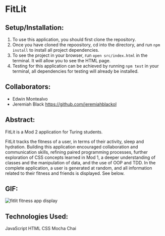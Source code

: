 # FitLit


## Setup/Installation:

1. To use this application, you should first clone the repository. 
2. Once you have cloned the repoository, cd into the directory, and run `npm install` to install all project dependencies.
3. To see the project in your browser, run `open src/index.html` in the terminal. It will allow you to see the HTML page.
4. Testing for this application can be achieved by running `npm test` in your terminal, all dependencies for testing will already be installed.

## Collaborators:
- Edwin Montealvo
- Jeremiah Black 
https://github.com/jeremiahblackol

## Abstract:
FitLit is a Mod 2 application for Turing students. 

FitLit tracks the fitness of a user, in terms of their activity, sleep and hydration. Building this application encouraged collaboration and communication skills, refining paired programming processes, further exploration of CSS concepts learned in Mod 1, a deeper understanding of classes and the manipulation of data, and the use of OOP and TDD. In the complete application, a user is generated at random, and all information related to their fitness and friends is displayed. See below.

## GIF:

![fitlit fitness app display](https://user-images.githubusercontent.com/60306770/82515936-c8c11f80-9ad6-11ea-8624-51d59cad8b0c.gif)


## Technologies Used:
JavaScript
HTML
CSS
Mocha
Chai



